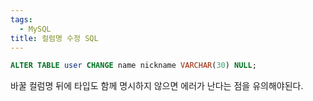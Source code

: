 ```yaml
---
tags:
  - MySQL
title: 컬럼명 수정 SQL
---
```


```sql
ALTER TABLE user CHANGE name nickname VARCHAR(30) NULL;
```

바꿀 컬럼명 뒤에 타입도 함께 명시하지 않으면 에러가 난다는 점을 유의해야된다.
